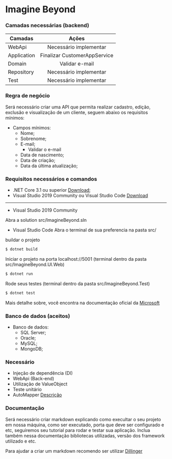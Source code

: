 # Imagine Beyond

### Camadas necessárias (backend)

| Camadas   |      Ações      |
|----------|:-------------:|
| WebApi | Necessário implementar |
| Application | Finalizar CustomerAppService |
| Domain | Validar e-mail |
| Repository | Necessário implementar |
| Test | Necessário implementar |

### Regra de negócio

Será necessário criar uma API que permita realizar cadastro, edição, exclusão e visualização de um cliente, seguem abaixo os requisitos mínimos:

  - Campos mínimos:
    - Nome;
    - Sobrenome;
    - E-mail;
        -  Validar o e-mail
    - Data de nascimento;
    - Data de criação;
    - Data da última atualização;

### Requisitos necessários e comandos 

   - .NET Core 3.1 ou superior [Download](https://dotnet.microsoft.com/download);
   - Visual Studio 2019 Community ou Visual Studio Code [Download](https://visualstudio.microsoft.com/pt-br/)

-----------------------------------------------------------------------------------------------------------------

 - Visual Studio 2019 Community

Abra a solution src/ImagineBeyond.sln

 - Visual Studio Code
Abra o terminal de sua preferencia na pasta src/
  
  buildar o projeto
  ```sh
  $ dotnet build 
  ```
  Iniciar o projeto na porta localhost://5001 (terminal dentro da pasta src/ImagineBeyond.UI.Web)
  ```sh
  $ dotnet run 
  ```
  Rode seus testes (terminal dentro da pasta src/ImagineBeyond.Test)
  ```sh
  $ dotnet test 
  ```
    
Mais detalhe sobre, você encontra na documentação oficial da [Microsoft](https://docs.microsoft.com/pt-br/dotnet/core/tools/?tabs=netcore2x)
    
  
### Banco de dados (aceitos)

 - Banco de dados:
   - SQL Server;
   - Oracle;
   - MySQL;
   - MongoDB;

### Necessário

 - Injeção de dependência (DI)
 - WebApi (Back-end)
 - Utilização de ValueObject
 - Teste unitário
 - AutoMapper [Descrição](https://automapper.org/)

### Documentação

Será necessário criar markdown explicando como execultar o seu projeto em nossa máquina, como ser executado, porta que deve ser configurado e etc, seguiremos seu tutorial para rodar e testar sua aplicação. Inclua também nessa documentação bibliotecas utilizadas, versão dos framework utilizado e etc.

Para ajudar a criar um markdown recomendo ser utilizar [Dillinger](https://dillinger.io/)
